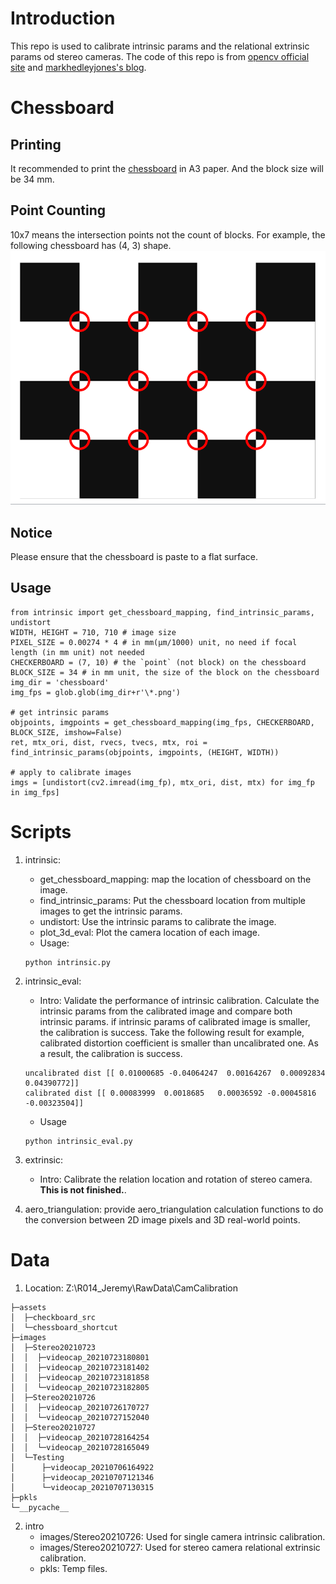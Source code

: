 # Introduction
This repo is used to calibrate intrinsic params and the relational extrinsic params od stereo cameras. The code of this repo is from [opencv official site](https://learnopencv.com/camera-calibration-using-opencv/) and [markhedleyjones's blog](https://markhedleyjones.com/projects/calibration-checkerboard-collection).

# Chessboard
## Printing
It recommended to print the [chessboard](checkboard_src/Checkerboard-A3-35mm-10x7.pdf) in A3 paper. And the block size will be 34 mm.

## Point Counting
10x7 means the intersection points not the count of blocks. For example, the following chessboard has (4, 3) shape.
![chessboard](assets/chessboard_shortcut/chessboard_shortcut.PNG)

## Notice
Please ensure that the chessboard is paste to a flat surface.

## Usage
```
from intrinsic import get_chessboard_mapping, find_intrinsic_params, undistort
WIDTH, HEIGHT = 710, 710 # image size
PIXEL_SIZE = 0.00274 * 4 # in mm(µm/1000) unit, no need if focal length (in mm unit) not needed
CHECKERBOARD = (7, 10) # the `point` (not block) on the chessboard
BLOCK_SIZE = 34 # in mm unit, the size of the block on the chessboard
img_dir = 'chessboard'
img_fps = glob.glob(img_dir+r'\*.png')

# get intrinsic params
objpoints, imgpoints = get_chessboard_mapping(img_fps, CHECKERBOARD, BLOCK_SIZE, imshow=False)
ret, mtx_ori, dist, rvecs, tvecs, mtx, roi = find_intrinsic_params(objpoints, imgpoints, (HEIGHT, WIDTH))

# apply to calibrate images
imgs = [undistort(cv2.imread(img_fp), mtx_ori, dist, mtx) for img_fp in img_fps]
```

# Scripts
1. intrinsic: 
    - get_chessboard_mapping: map the location of chessboard on the image.
    - find_intrinsic_params: Put the chessboard location from multiple images to get the intrinsic params.
    - undistort: Use the intrinsic params to calibrate the image.
    - plot_3d_eval: Plot the camera location of each image.
    - Usage:
    ```
    python intrinsic.py
    ```

2. intrinsic_eval: 
    - Intro: Validate the performance of intrinsic calibration. Calculate the intrinsic params from the calibrated image and compare both intrinsic params. if intrinsic params of calibrated image is smaller, the calibration is success. Take the following result for example, calibrated distortion coefficient is smaller than uncalibrated one. As a result, the calibration is success.
    ```
    uncalibrated dist [[ 0.01000685 -0.04064247  0.00164267  0.00092834  0.04390772]]
    calibrated dist [[ 0.00083999  0.0018685   0.00036592 -0.00045816 -0.00323504]]
    ```
    - Usage
    ```
    python intrinsic_eval.py
    ```

3. extrinsic: 
    - Intro: Calibrate the relation location and rotation of stereo camera. **This is not finished.**.

4. aero_triangulation: provide aero_triangulation calculation functions to do the conversion between 2D image pixels and 3D real-world points.

# Data
1. Location: Z:\R014_Jeremy\RawData\CamCalibration
```
├─assets
│  ├─checkboard_src     
│  └─chessboard_shortcut
├─images
│  ├─Stereo20210723     
│  │  ├─videocap_20210723180801
│  │  ├─videocap_20210723181402
│  │  ├─videocap_20210723181858
│  │  └─videocap_20210723182805
│  ├─Stereo20210726
│  │  ├─videocap_20210726170727
│  │  └─videocap_20210727152040
│  ├─Stereo20210727
│  │  ├─videocap_20210728164254
│  │  └─videocap_20210728165049
│  └─Testing
│      ├─videocap_20210706164922
│      ├─videocap_20210707121346
│      └─videocap_20210707130315
├─pkls
└─__pycache__
```

2. intro
    - images/Stereo20210726: Used for single camera intrinsic calibration.
    - images/Stereo20210727: Used for stereo camera relational extrinsic calibration.
    - pkls: Temp files.